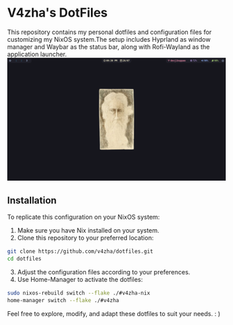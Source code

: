 # V4zha's DotFiles

This repository contains my personal dotfiles and configuration files for customizing my NixOS system.The setup includes Hyprland as window manager and Waybar as the status bar, along with Rofi-Wayland as the application launcher.
![screen1](./assets/nix1.png)
## Installation

To replicate this configuration on your NixOS system:

1. Make sure you have Nix installed on your system.
2. Clone this repository to your preferred location:

```bash
git clone https://github.com/v4zha/dotfiles.git
cd dotfiles
```

3. Adjust the configuration files according to your preferences.
4. Use Home-Manager to activate the dotfiles:

```bash
sudo nixos-rebuild switch --flake ./#v4zha-nix
home-manager switch --flake ./#v4zha
```

Feel free to explore, modify, and adapt these dotfiles to suit your needs. : )

